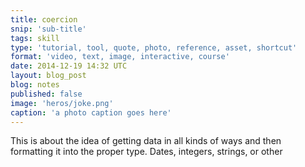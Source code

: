 ```yaml
---
title: coercion
snip: 'sub-title'
tags: skill
type: 'tutorial, tool, quote, photo, reference, asset, shortcut'
format: 'video, text, image, interactive, course'
date: 2014-12-19 14:32 UTC
layout: blog_post
blog: notes
published: false
image: 'heros/joke.png'
caption: 'a photo caption goes here'
---
```


This is about the idea of getting data in all kinds of ways and then formatting it into the proper type. Dates, integers, strings, or other
